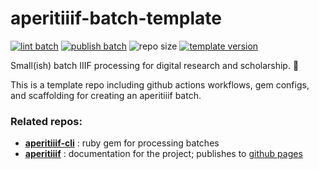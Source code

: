 # aperitiiif-batch-template
[![lint batch](https://github.com/middlicomp/aperitiiif-batch-template/actions/workflows/lint-batch.yml/badge.svg)](https://github.com/middlicomp/aperitiiif-batch-template/actions/workflows/lint-batch.yml) [![publish batch](https://github.com/middlicomp/aperitiiif-batch-template/actions/workflows/publish-batch.yml/badge.svg)](https://github.com/middlicomp/aperitiiif-batch-template/actions/workflows/publish-batch.yml)
![repo size](https://img.shields.io/github/repo-size/middlicomp/aperitiiif-batch-template)
[![template version](https://img.shields.io/badge/template%20version-v0.1.0-9cf)](.template-version)

Small(ish) batch IIIF processing for digital research and scholarship. 🥂

This is a template repo including github actions workflows, gem configs, and scaffolding for creating an aperitiiif batch.

### Related repos:
- **[aperitiiif-cli](https://github.com/middlicomp/aperitiiif-cli)** : ruby gem for processing batches
- **[aperitiiif](https://github.com/middlicomp/aperitiiif)** : documentation for the project; publishes to [github pages](https://middlicomp.github.io/aperitiiif)
